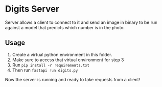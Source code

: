 # Digits Server

Server allows a client to connect to it and send an image in binary to be run against a model that predicts which number is in the photo.

## Usage

1. Create a virtual python environment in this folder. 
2. Make sure to access that virtual environment for step 3
3. Run ```pip install -r requirements.txt```
4. Then run ```fastapi run digits.py```

Now the server is running and ready to take requests from a client!

